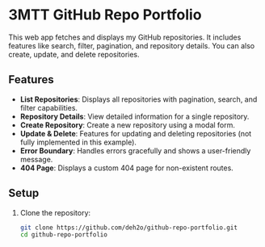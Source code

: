 # 3MTT GitHub Repo Portfolio

This web app fetches and displays my GitHub repositories. It includes features like search, filter, pagination, and repository details. You can also create, update, and delete repositories.

## Features

- **List Repositories**: Displays all repositories with pagination, search, and filter capabilities.
- **Repository Details**: View detailed information for a single repository.
- **Create Repository**: Create a new repository using a modal form.
- **Update & Delete**: Features for updating and deleting repositories (not fully implemented in this example).
- **Error Boundary**: Handles errors gracefully and shows a user-friendly message.
- **404 Page**: Displays a custom 404 page for non-existent routes.

## Setup

1. Clone the repository:

   ```bash
   git clone https://github.com/deh2o/github-repo-portfolio.git
   cd github-repo-portfolio
